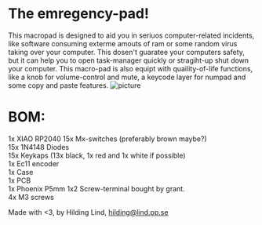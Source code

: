 # The emregency-pad!
This macropad is designed to aid you in seriuos computer-related incidents, like software consuming
exterme amouts of ram or some random virus taking over your computer.
This dosen't guaratee your computers safety, but it can help you to open task-manager quickly 
or stragiht-up shut down your computer.
This macro-pad is also equipt with quaility-of-life functions, like a knob for volume-control and mute, a keycode layer for numpad and some copy and paste features.
![picture](https://cdn.hackclubber.dev/slackcdn/fc6df849fece92f33f7e0babb242175e.png)
# BOM:
1x XIAO RP2040
15x Mx-switches (preferably brown maybe?) <br/>
15x 1N4148 Diodes <br/>
15x Keykaps (13x black, 1x red and 1x white if possible)<br/>
1x Ec11 encoder <br/>
1x Case <br/>
1x PCB <br/>
1x Phoenix P5mm 1x2 Screw-terminal bought by grant. <br/>
4x M3 screws <br/>

Made with <3, by Hilding Lind, hilding@lind.pp.se
